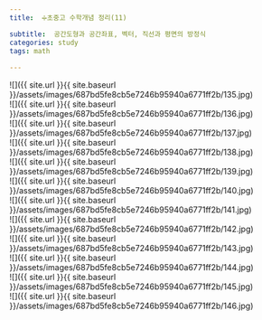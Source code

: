 ```yaml
---
title:  ➗초중고 수학개념 정리(11)

subtitle:  공간도형과 공간좌표, 벡터, 직선과 평면의 방정식
categories: study 
tags: math
 
---
```


  
![]({{ site.url }}{{ site.baseurl }}/assets/images/687bd5fe8cb5e7246b95940a6771ff2b/135.jpg)  
![]({{ site.url }}{{ site.baseurl }}/assets/images/687bd5fe8cb5e7246b95940a6771ff2b/136.jpg)  
![]({{ site.url }}{{ site.baseurl }}/assets/images/687bd5fe8cb5e7246b95940a6771ff2b/137.jpg)  
![]({{ site.url }}{{ site.baseurl }}/assets/images/687bd5fe8cb5e7246b95940a6771ff2b/138.jpg)  
![]({{ site.url }}{{ site.baseurl }}/assets/images/687bd5fe8cb5e7246b95940a6771ff2b/139.jpg)  
![]({{ site.url }}{{ site.baseurl }}/assets/images/687bd5fe8cb5e7246b95940a6771ff2b/140.jpg)  
![]({{ site.url }}{{ site.baseurl }}/assets/images/687bd5fe8cb5e7246b95940a6771ff2b/141.jpg)  
![]({{ site.url }}{{ site.baseurl }}/assets/images/687bd5fe8cb5e7246b95940a6771ff2b/142.jpg)  
![]({{ site.url }}{{ site.baseurl }}/assets/images/687bd5fe8cb5e7246b95940a6771ff2b/143.jpg)  
![]({{ site.url }}{{ site.baseurl }}/assets/images/687bd5fe8cb5e7246b95940a6771ff2b/144.jpg)  
![]({{ site.url }}{{ site.baseurl }}/assets/images/687bd5fe8cb5e7246b95940a6771ff2b/145.jpg)  
![]({{ site.url }}{{ site.baseurl }}/assets/images/687bd5fe8cb5e7246b95940a6771ff2b/146.jpg)  
